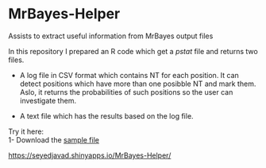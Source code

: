 # MrBayes-Helper
Assists to extract useful information from MrBayes output files  
  
In this repository I prepared an R code which get a *pstat* file and returns two files.

- A log file in CSV format which contains NT for each position. It can detect positions which have more than one posibble NT and mark them. Aslo, it returns the probabilities of such positions so the user can investigate them.

- A text file which has the results based on the log file.


Try it here:  
1- Download the [sample file](https://raw.githubusercontent.com/khataei/MrBayes-Helper/master/asr_a3f_newworldmonkeys_gtr_outgroup_tree.pstat)


https://seyedjavad.shinyapps.io/MrBayes-Helper/
